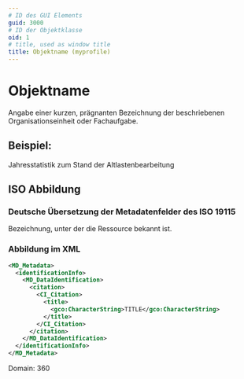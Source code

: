 ```yaml
---
# ID des GUI Elements
guid: 3000
# ID der Objektklasse
oid: 1
# title, used as window title
title: Objektname (myprofile)
---
```


# Objektname

Angabe einer kurzen, prägnanten Bezeichnung der beschriebenen Organisationseinheit oder Fachaufgabe.

## Beispiel:

Jahresstatistik zum Stand der Altlastenbearbeitung

## ISO Abbildung

### Deutsche Übersetzung der Metadatenfelder des ISO 19115

Bezeichnung, unter der die Ressource bekannt ist.

### Abbildung im XML

```XML
<MD_Metadata>
  <identificationInfo>
    <MD_DataIdentification>
      <citation>
        <CI_Citation>
          <title>
            <gco:CharacterString>TITLE</gco:CharacterString>
          </title>
        </CI_Citation>
      </citation>
    </MD_DataIdentification>
  </identificationInfo>
</MD_Metadata>
```

Domain: 360
